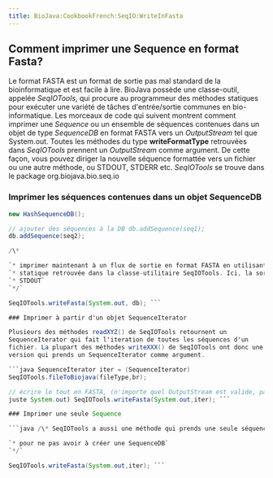 ```yaml
---
title: BioJava:CookbookFrench:SeqIO:WriteInFasta
---
```


Comment imprimer une Sequence en format Fasta?
----------------------------------------------

Le format FASTA est un format de sortie pas mal standard de la
bioinformatique et est facile à lire. BioJava possède une classe-outil,
appelée *SeqIOTools*, qui procure au programmeur des méthodes statiques
pour exécuter une variété de tâches d'entrée/sortie communes en
bio-informatique. Les morceaux de code qui suivent montrent comment
imprimer une *Sequence* ou un ensemble de séquences contenues dans un
objet de type *SequenceDB* en format FASTA vers un *OutputStream* tel
que System.out. Toutes les méthodes du type **writeFormatType**
retrouvées dans *SeqIOTools* prennent un *OutputStream* comme argument.
De cette façon, vous pouvez diriger la nouvelle séquence formattée vers
un fichier ou une autre méthode, ou STDOUT, STDERR etc. *SeqIOTools* se
trouve dans le package org.biojava.bio.seq.io

### Imprimer les séquences contenues dans un objet SequenceDB

```java // créer une instance de l'interface SequenceDB SequenceDB db =
new HashSequenceDB();

// ajouter des séquences à la DB db.addSequence(seq1);
db.addSequence(seq2);

/\*

`* imprimer maintenant à un flux de sortie en format FASTA en utilisant la méthode`  
`* statique retrouvée dans la classe-utilitaire SeqIOTools. Ici, la sortie se fait sur`  
`* STDOUT`  
`*/`

SeqIOTools.writeFasta(System.out, db); ```

### Imprimer à partir d'un objet SequenceIterator

Plusieurs des méthodes readXYZ() de SeqIOTools retournent un
SequenceIterator qui fait l'iteration de toutes les séquences d'un
fichier. La plupart des méthodes writeXXX() de SeqIOTools ont donc une
version qui prends un SequenceIterator comme argument.

```java SequenceIterator iter = (SequenceIterator)
SeqIOTools.fileToBiojava(fileType,br);

// écrire le tout en FASTA, (n'importe quel OutputStream est valide, pas
juste System.out) SeqIOTools.writeFasta(System.out,iter); ```

### Imprimer une seule Sequence

```java /\* SeqIOTools a aussi une méthode qui prends une seule séquence

`* pour ne pas avoir à créer une SequenceDB`  
`*/`

SeqIOTools.writeFasta(System.out,iter); ```

